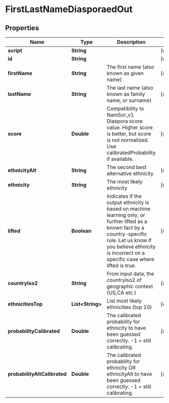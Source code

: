 
# FirstLastNameDiasporaedOut

## Properties
Name | Type | Description | Notes
------------ | ------------- | ------------- | -------------
**script** | **String** |  |  [optional]
**id** | **String** |  |  [optional]
**firstName** | **String** | The first name (also known as given name) |  [optional]
**lastName** | **String** | The last name (also known as family name, or surname) |  [optional]
**score** | **Double** | Compatibility to NamSor_v1 Diaspora score value. Higher score is better, but score is not normalized. Use calibratedProbability if available.  |  [optional]
**ethnicityAlt** | **String** | The second best alternative ethnicity |  [optional]
**ethnicity** | **String** | The most likely ethnicity |  [optional]
**lifted** | **Boolean** | Indicates if the output ethnicity is based on machine learning only, or further lifted as a known fact by a country-specific rule. Let us know if you believe ethnicity is incorrect on a specific case where lifted is true. |  [optional]
**countryIso2** | **String** | From input data, the countryIso2 of geographic context (US,CA etc.) |  [optional]
**ethnicitiesTop** | **List&lt;String&gt;** | List most likely ethnicities (top 10) |  [optional]
**probabilityCalibrated** | **Double** | The calibrated probability for ethnicity to have been guessed correctly. -1 &#x3D; still calibrating.  |  [optional]
**probabilityAltCalibrated** | **Double** | The calibrated probability for ethnicity OR ethnicityAlt to have been guessed correctly. -1 &#x3D; still calibrating.  |  [optional]



